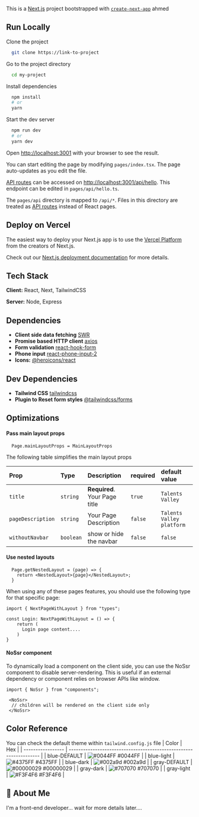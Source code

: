 This is a [Next.js](https://nextjs.org/) project bootstrapped with [`create-next-app`](https://github.com/vercel/next.js/tree/canary/packages/create-next-app) ahmed

## Run Locally

Clone the project

```bash
  git clone https://link-to-project
```

Go to the project directory

```bash
  cd my-project
```

Install dependencies

```bash
  npm install
  # or
  yarn
```

Start the dev server

```bash
  npm run dev
  # or
  yarn dev
```

Open [http://localhost:3001](http://localhost:3001) with your browser to see the result.

You can start editing the page by modifying `pages/index.tsx`. The page auto-updates as you edit the file.

[API routes](https://nextjs.org/docs/api-routes/introduction) can be accessed on [http://localhost:3001/api/hello](http://localhost:3001/api/hello). This endpoint can be edited in `pages/api/hello.ts`.

The `pages/api` directory is mapped to `/api/*`. Files in this directory are treated as [API routes](https://nextjs.org/docs/api-routes/introduction) instead of React pages.

## Deploy on Vercel

The easiest way to deploy your Next.js app is to use the [Vercel Platform](https://vercel.com/new?utm_medium=default-template&filter=next.js&utm_source=create-next-app&utm_campaign=create-next-app-readme) from the creators of Next.js.

Check out our [Next.js deployment documentation](https://nextjs.org/docs/deployment) for more details.

## Tech Stack

**Client:** React, Next, TailwindCSS

**Server:** Node, Express

## Dependencies

- **Client side data fetching** [SWR](https://swr.vercel.app/docs/getting-started)
- **Promise based HTTP client** [axios](https://axios-http.com/docs/intro)
- **Form validation** [react-hook-form](https://www.npmjs.com/package/react-hook-form)
- **Phone input** [react-phone-input-2](https://www.npmjs.com/package/react-phone-input-2)
- **Icons:** [@heroicons/react](https://www.npmjs.com/package/@heroicons/react)

## Dev Dependencies

- **Tailwind CSS** [tailwindcss](https://tailwindcss.com)
- **Plugin to Reset form styles** [@tailwindcss/forms](https://github.com/tailwindlabs/tailwindcss-forms)

## Optimizations

#### Pass main layout props

```Pages features
  Page.mainLayoutProps = MainLayoutProps
```

The following table simplifies the main layout props

| Prop              | Type      | Description                   | required | default value             |
| :---------------- | :-------- | :---------------------------- | :------- | :------------------------ |
| `title`           | `string`  | **Required**. Your Page title | `true`   | `Talents Valley`          |
| `pageDescription` | `string`  | Your Page Description         | `false`  | `Talents Valley platform` |
| `withoutNavbar`   | `boolean` | show or hide the navbar       | `false`  | `false`                   |

#### Use nested layouts

```Pages features
  Page.getNestedLayout = (page) => {
    return <NestedLayout>{page}</NestedLayout>;
  }
```

When using any of these pages features, you should use the following type for that specific page:

```
import { NextPageWithLayout } from "types";

const Login: NextPageWithLayout = () => {
    return (
      Login page content....
    )
}
```

#### NoSsr component

To dynamically load a component on the client side, you can use the NoSsr component to disable server-rendering.
This is useful if an external dependency or component relies on browser APIs like window.

```NoSsr usage example
import { NoSsr } from "components";

 <NoSsr>
  // children will be rendered on the client side only
 </NoSsr>

```

## Color Reference

You can check the default theme within `tailwind.config.js` file
| Color | Hex |
| ----------------- | ------------------------------------------------------------------ |
| blue-DEFAULT | ![#0044FF](https://via.placeholder.com/10/0044FF?text=+) #0044FF |
| blue-light | ![#4375FF](https://via.placeholder.com/10/4375FF?text=+) #4375FF |
| blue-dark | ![#002a9d](https://via.placeholder.com/10/002a9d?text=+) #002a9d |
| gray-DEFAULT | ![#00000029](https://via.placeholder.com/10/00000029?text=+) #00000029 |
| gray-dark | ![#707070](https://via.placeholder.com/10/707070?text=+) #707070 |
| gray-light | ![#F3F4F6](https://via.placeholder.com/10/F3F4F6?text=+) #F3F4F6 |

## 🚀 About Me

I'm a front-end developer...
wait for more details later....
